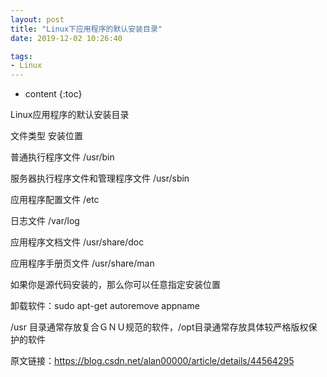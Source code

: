 ```yaml
---
layout: post
title: "Linux下应用程序的默认安装目录"
date: 2019-12-02 10:26:40

tags:
- Linux
---
```

* content
{:toc}

Linux应用程序的默认安装目录













文件类型                                  安装位置

普通执行程序文件                           /usr/bin 

服务器执行程序文件和管理程序文件           /usr/sbin 

应用程序配置文件                           /etc 

日志文件                                   /var/log 

应用程序文档文件                          /usr/share/doc 

应用程序手册页文件                        /usr/share/man 

如果你是源代码安装的，那么你可以任意指定安装位置

卸载软件：sudo apt-get autoremove appname

/usr 目录通常存放复合ＧＮＵ规范的软件，/opt目录通常存放具体较严格版权保护的软件


原文链接：https://blog.csdn.net/alan00000/article/details/44564295













